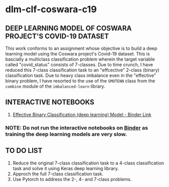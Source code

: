 <h1>dlm-clf-coswara-c19</h1>

<h2>DEEP LEARNING MODEL OF COSWARA PROJECT'S COVID-19 DATASET</h2>
<p>
  This work conforms to an assignment whose objective is to build a deep learning model using the Coswara project's Covid-19 dataset. This is bascially a multiclass classification problem wherein the target variable called "covid_status" consists of 7-classes. Due to time crunch, I have reduced this 7-class classification task to an "effcective" 2-class (binary) classification task. Due to heavy class imbalance even in the "effective" binary problem, I have resorted to the use of the <code>SMOTENN</code> class from the <code>combine</code> module of the <code>imbalanced-learn</code> library. 
</p>

<h2>INTERACTIVE NOTEBOOKS</h2>

  1. [Effective Binary Classification (deep learning) Model - Binder Link](https://mybinder.org/v2/gh/Tirthankar-Dutta-2016/dlm-clf-coswara-c19/1b8b41d7f3071f6469b7131c93e388a10a670ea4)

### NOTE: Do not run the interactive notebooks on [Binder](https://mybinder.org) as training the deep learning models are very slow.

<h2>TO DO LIST</h2>

  1. Reduce the original 7-class classification task to a 4-class classification task and solve it using Keras deep learning library.
  2. Approch the full 7-class classification task.
  3. Use Pytorch to address the 2-, 4- and 7-class problems. 
